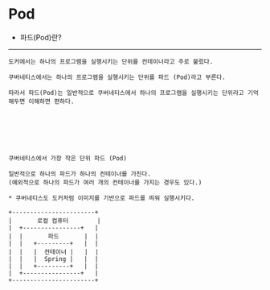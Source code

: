 # Pod

* 파드(Pod)란?

---

```
도커에서는 하나의 프로그램을 실행시키는 단위를 컨테이너라고 주로 불렀다.

쿠버네티스에서는 하나의 프로그램을 실행시키는 단위를 파드 (Pod)라고 부른다.

따라서 파드(Pod)는 일반적으로 쿠버네티스에서 하나의 프로그램을 실행시키는 단위라고 기억해두면 이해하면 편하다.
```

<br />
<br />
<br />
<br />

`쿠버네티스에서 가장 작은 단위 파드 (Pod)`

```
일반적으로 하나의 파드가 하나의 컨테이너를 가진다.
(예외적으로 하나의 파드가 여러 개의 컨테이너를 가지는 경우도 있다.)

* 쿠버네티스도 도커처럼 이미지를 기반으로 파드를 띄워 실행시키다.
```

```
+-----------------------+
|       로컬 컴퓨터        |
|  +----------------+   |
|  |       파드       |  |
|  |   +---------+   |  | 
|  |   |  컨테이너 |   |  |
|  |   |  Spring |   |  |
|  |   +---------+   |  |
|  +----------------+   |
+-----------------------+
```
